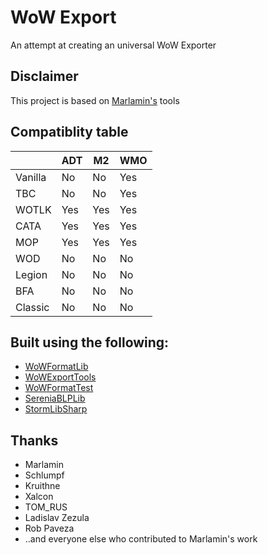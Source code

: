 # WoW Export

An attempt at creating an universal WoW Exporter

## Disclaimer

This project is based on [Marlamin's](https://github.com/Marlamin) tools

## Compatiblity table

| | ADT | M2 | WMO |
| --- | --- | --- | --- |
| Vanilla | No | No | Yes |
| TBC | No | No | Yes |
| WOTLK | Yes | Yes | Yes |
| CATA | Yes | Yes | Yes |
| MOP | Yes | Yes | Yes |
| WOD | No | No | No |
| Legion | No | No | No |
| BFA | No | No | No |
| Classic | No | No | No |

## Built using the following:

* [WoWFormatLib](https://github.com/Marlamin/WoWFormatLib)
* [WoWExportTools](https://github.com/Marlamin/WoWExportTools)
* [WoWFormatTest](https://github.com/Marlamin/WoWFormatTest)
* [SereniaBLPLib](https://github.com/WoW-Tools/SereniaBLPLib)
* [StormLibSharp](https://github.com/robpaveza/stormlibsharp)

## Thanks

* Marlamin
* Schlumpf
* Kruithne
* Xalcon
* TOM_RUS
* Ladislav Zezula
* Rob Paveza
* ..and everyone else who contributed to Marlamin's work
